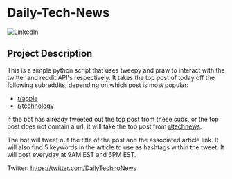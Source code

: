 # Daily-Tech-News

[![LinkedIn](https://img.shields.io/badge/LinkedIn-0077B5?style=for-the-badge&logo=linkedin&logoColor=white&style=flat-square)](https://www.linkedin.com/in/ankushmadharha/)

## Project Description
This is a simple python script that uses tweepy and praw to interact with the twitter and reddit API's respectively. It takes the top post of today off the following subreddits, depending on which post is most popular:
- [r/apple](https://www.reddit.com/r/apple/)
- [r/technology](https://www.reddit.com/r/technology/)

If the bot has already tweeted out the top post from these subs, or the top post does not contain a url, it will take the top post from [r/technews](https://www.reddit.com/r/technews/).

The bot will tweet out the title of the post and the associated article link. It will also find 5 keywords in the article to use as hashtags within the tweet. It will post everyday at 9AM EST and 6PM EST.

Twitter: https://twitter.com/DailyTechnoNews


